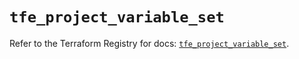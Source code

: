 # `tfe_project_variable_set`

Refer to the Terraform Registry for docs: [`tfe_project_variable_set`](https://registry.terraform.io/providers/hashicorp/tfe/0.65.1/docs/resources/project_variable_set).
